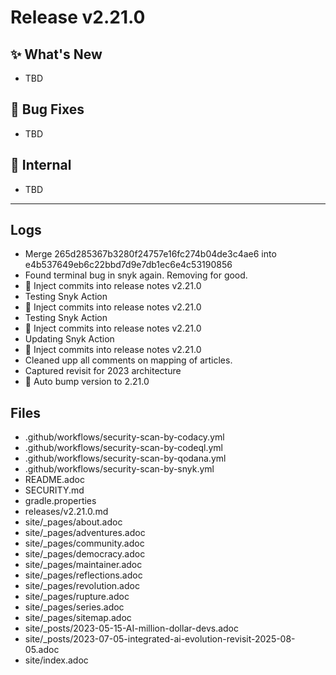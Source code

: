 # Release v2.21.0

## ✨ What's New

- TBD

## 🐛 Bug Fixes

- TBD

## 🔬 Internal

- TBD

---

## Logs

- Merge 265d285367b3280f24757e16fc274b04de3c4ae6 into e4b537649eb6c22bbd7d9e7db1ec6e4c53190856
- Found terminal bug in snyk again. Removing for good.
- 📝 Inject commits into release notes v2.21.0
- Testing Snyk Action
- 📝 Inject commits into release notes v2.21.0
- Testing Snyk Action
- 📝 Inject commits into release notes v2.21.0
- Updating Snyk Action
- 📝 Inject commits into release notes v2.21.0
- Cleaned upp all comments on mapping of articles.
- Captured revisit for 2023 architecture
- 🔼 Auto bump version to 2.21.0


## Files

- .github/workflows/security-scan-by-codacy.yml
- .github/workflows/security-scan-by-codeql.yml
- .github/workflows/security-scan-by-qodana.yml
- .github/workflows/security-scan-by-snyk.yml
- README.adoc
- SECURITY.md
- gradle.properties
- releases/v2.21.0.md
- site/_pages/about.adoc
- site/_pages/adventures.adoc
- site/_pages/community.adoc
- site/_pages/democracy.adoc
- site/_pages/maintainer.adoc
- site/_pages/reflections.adoc
- site/_pages/revolution.adoc
- site/_pages/rupture.adoc
- site/_pages/series.adoc
- site/_pages/sitemap.adoc
- site/_posts/2023-05-15-AI-million-dollar-devs.adoc
- site/_posts/2023-07-05-integrated-ai-evolution-revisit-2025-08-05.adoc
- site/index.adoc

